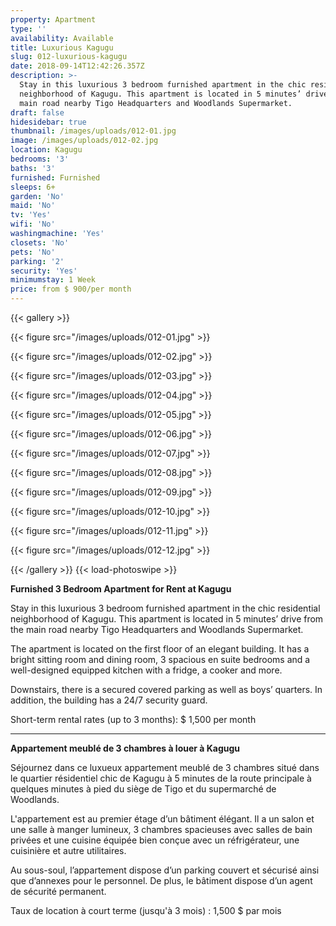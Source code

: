 ```yaml
---
property: Apartment
type: ''
availability: Available
title: Luxurious Kagugu
slug: 012-luxurious-kagugu
date: 2018-09-14T12:42:26.357Z
description: >-
  Stay in this luxurious 3 bedroom furnished apartment in the chic residential
  neighborhood of Kagugu. This apartment is located in 5 minutes’ drive from the
  main road nearby Tigo Headquarters and Woodlands Supermarket.
draft: false
hidesidebar: true
thumbnail: /images/uploads/012-01.jpg
image: /images/uploads/012-02.jpg
location: Kagugu
bedrooms: '3'
baths: '3'
furnished: Furnished
sleeps: 6+
garden: 'No'
maid: 'No'
tv: 'Yes'
wifi: 'No'
washingmachine: 'Yes'
closets: 'No'
pets: 'No'
parking: '2'
security: 'Yes'
minimumstay: 1 Week
price: from $ 900/per month
---
```

{{< gallery >}} 

{{< figure src="/images/uploads/012-01.jpg" >}} 

{{< figure src="/images/uploads/012-02.jpg" >}}

 {{< figure src="/images/uploads/012-03.jpg" >}} 

{{< figure src="/images/uploads/012-04.jpg" >}}

{{< figure src="/images/uploads/012-05.jpg" >}}

 {{< figure src="/images/uploads/012-06.jpg" >}}

 {{< figure src="/images/uploads/012-07.jpg" >}}

 {{< figure src="/images/uploads/012-08.jpg" >}}

{{< figure src="/images/uploads/012-09.jpg" >}} 

{{< figure src="/images/uploads/012-10.jpg" >}}

 {{< figure src="/images/uploads/012-11.jpg" >}} 

{{< figure src="/images/uploads/012-12.jpg" >}}

 {{< /gallery >}} {{< load-photoswipe >}}

**Furnished 3 Bedroom Apartment for Rent at Kagugu**

Stay in this luxurious 3 bedroom furnished apartment in the chic residential neighborhood of Kagugu. This apartment is located in 5 minutes’ drive from the main road nearby Tigo Headquarters and Woodlands Supermarket.

The apartment is located on the first floor of an elegant building. It has a bright sitting room and dining room, 3 spacious en suite bedrooms and a well-designed equipped kitchen with a fridge, a cooker and more. 

Downstairs, there is a secured covered parking as well as boys’ quarters. In addition, the building has a 24/7 security guard. 

Short-term rental rates (up to 3 months): $ 1,500 per month

- - -

**Appartement meublé de 3 chambres à louer à Kagugu**

Séjournez dans ce luxueux appartement meublé de 3 chambres situé dans le quartier résidentiel chic de Kagugu à 5 minutes de la route principale à quelques minutes à pied du siège de Tigo et du supermarché de Woodlands.

L'appartement est au premier étage d’un bâtiment élégant. Il a un salon et une salle à manger lumineux, 3 chambres spacieuses avec salles de bain privées et une cuisine équipée bien conçue avec un réfrigérateur, une cuisinière et autre utilitaires. 

Au sous-soul, l’appartement dispose d’un parking couvert et sécurisé ainsi que d’annexes pour le personnel. De plus, le bâtiment dispose d’un agent de sécurité permanent. 

Taux de location à court terme (jusqu'à 3 mois) : 1,500 $ par mois
